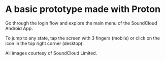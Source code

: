 # A basic prototype made with Proton
Go through the login flow and explore the main menu of the SoundCloud Android App.

To jump to any state, tap the screen with 3 fingers (mobile) or click on the icon in the top right corner (desktop).

All images courtesy of SoundCloud Limited.

